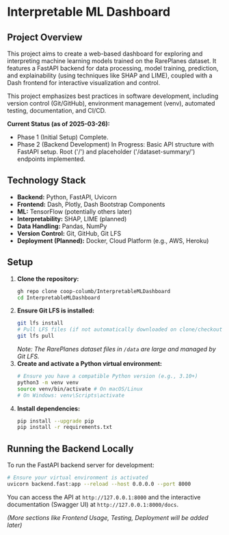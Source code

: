 # Interpretable ML Dashboard

## Project Overview

This project aims to create a web-based dashboard for exploring and interpreting machine learning models trained on the RarePlanes dataset. It features a FastAPI backend for data processing, model training, prediction, and explainability (using techniques like SHAP and LIME), coupled with a Dash frontend for interactive visualization and control.

This project emphasizes best practices in software development, including version control (Git/GitHub), environment management (venv), automated testing, documentation, and CI/CD.

**Current Status (as of 2025-03-26):**
* Phase 1 (Initial Setup) Complete.
* Phase 2 (Backend Development) In Progress: Basic API structure with FastAPI setup. Root ('/') and placeholder ('/dataset-summary/') endpoints implemented.

## Technology Stack

* **Backend:** Python, FastAPI, Uvicorn
* **Frontend:** Dash, Plotly, Dash Bootstrap Components
* **ML:** TensorFlow (potentially others later)
* **Interpretability:** SHAP, LIME (planned)
* **Data Handling:** Pandas, NumPy
* **Version Control:** Git, GitHub, Git LFS
* **Deployment (Planned):** Docker, Cloud Platform (e.g., AWS, Heroku)

## Setup

1.  **Clone the repository:**
    ```bash
    gh repo clone coop-columb/InterpretableMLDashboard
    cd InterpretableMLDashboard
    ```
2.  **Ensure Git LFS is installed:**
    ```bash
    git lfs install
    # Pull LFS files (if not automatically downloaded on clone/checkout)
    git lfs pull
    ```
    *Note: The RarePlanes dataset files in `/data` are large and managed by Git LFS.*
3.  **Create and activate a Python virtual environment:**
    ```bash
    # Ensure you have a compatible Python version (e.g., 3.10+)
    python3 -m venv venv
    source venv/bin/activate # On macOS/Linux
    # On Windows: venv\Scripts\activate
    ```
4.  **Install dependencies:**
    ```bash
    pip install --upgrade pip
    pip install -r requirements.txt
    ```

## Running the Backend Locally

To run the FastAPI backend server for development:

```bash
# Ensure your virtual environment is activated
uvicorn backend.fast:app --reload --host 0.0.0.0 --port 8000
```

You can access the API at `http://127.0.0.1:8000` and the interactive documentation (Swagger UI) at `http://127.0.0.1:8000/docs`.

*(More sections like Frontend Usage, Testing, Deployment will be added later)*
